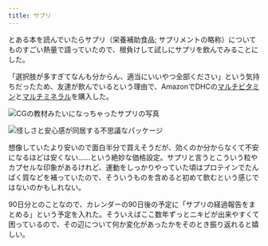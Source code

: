 ```yaml
---
title: サプリ
---
```

とある本を読んでいたらサプリ（栄養補助食品; サプリメントの略称）についてものすごい熱量で語っていたので、根負けして試しにサプリを飲んでみることにした。

「選択肢が多すぎてなんも分からん、適当にいいやつ全部ください」という気持ちだったため、友達が飲んでいるという理由で、AmazonでDHCの[マルチビタミン](https://www.amazon.co.jp/dp/B00GX1E3R6?th=1)と[マルチミネラル](https://www.amazon.co.jp/dp/B01MSSWA5K)を購入した。

![](https://lh5.googleusercontent.com/8Aqylt5aYpVuu_1ETwfiewfrKYinQ_XQ8TTpXnu5sDx9qKGZYIcK-6RFEFF8pRJisQyN6mbC_TgNG0XgNbHMRcaXo-S-BeIMqwrIBuylAE3iJKq9hfuXyQQqaJ1HQeeQ3D8b_sG_pm6Cuj0MBCmvvKoR8X6VqBi9TUcP6wRgGDyi7MPAtSuAtLvI3A2t "CGの教材みたいになっちゃったサプリの写真")

![](https://lh3.googleusercontent.com/ooqyJ7p8TojQ0Ci2J69h460o9iKf_92WrWs8p3ob5QpMOr66jqm4MI8WT-wNl5q1w-wjgtfUkhHqAPwzm3YUNhIHcLzP7MKTig2XBb4Y06NBmdIIx_RNGFGZ3jiYaExFqQE0cvvKYMPFF683Vif-FcTmDzsoWKq1c8A9CSrSlLIAuZavNsTFGK2SRbyh "怪しさと安心感が同居する不思議なパッケージ")

想像していたより安いので面白半分で買えそうだが、効くのか分からなくて不安になるほどは安くない……という絶妙な価格設定。サプリと言うとこういう粒やカプセルな印象があるけれど、運動をしっかりやっていた頃はプロテインでたんぱく質などを補っていたので、そういうものを含めると初めて飲むという感じではないのかもしれない。

90日分とのことなので、カレンダーの90日後の予定に「サプリの経過報告をまとめる」という予定を入れた。そういえばここ数年ずっとニキビが出来やすくて困っているので、その辺について何か変化があったかをそのとき振り返れると嬉しい。
